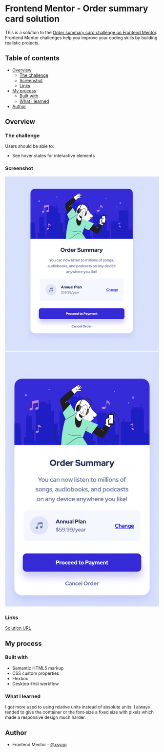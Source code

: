 # Frontend Mentor - Order summary card solution

This is a solution to the [Order summary card challenge on Frontend Mentor](https://www.frontendmentor.io/challenges/order-summary-component-QlPmajDUj). Frontend Mentor challenges help you improve your coding skills by building realistic projects. 

## Table of contents

- [Overview](#overview)
  - [The challenge](#the-challenge)
  - [Screenshot](#screenshot)
  - [Links](#links)
- [My process](#my-process)
  - [Built with](#built-with)
  - [What I learned](#what-i-learned)
- [Author](#author)

## Overview

### The challenge

Users should be able to:

- See hover states for interactive elements

### Screenshot

![](./screenshots/desktop-screenshot.png)
![](./screenshots/mobile-screenshot.png)

### Links

[Solution URL](https://xsynq.github.io/order-summary-component-main/)

## My process

### Built with

- Semantic HTML5 markup
- CSS custom properties
- Flexbox
- Desktop-first workflow

### What I learned

I got more used to using relative units instead of absolute units. I always tended to give the container or the font-size a fixed size with pixels which made a responsive design much harder.

## Author

- Frontend Mentor - [@xsynq](https://www.frontendmentor.io/profile/xSynq)

